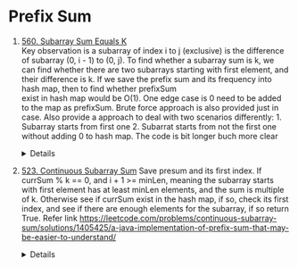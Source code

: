 # Prefix Sum
1. [560. Subarray Sum Equals K](https://leetcode.com/problems/subarray-sum-equals-k)  
Key observation is a subarray of index i to j (exclusive) is the difference of subarray (0, i - 1) to (0, j). To find whether a subarray sum is k, we can find
whether there are two subarrays starting with first element, and their difference is k. If we save the prefix sum and its frequency into hash map, then to find whether prefixSum  
exist in hash map would be O(1). One edge case is 0 need to be added to the map as prefixSum. Brute force approach is also provided just in case. 
Also provide a approach to deal with two scenarios differently: 1. Subarray starts from first one 2. Subarrat starts from not the first one without adding 0 to hash map. The code is bit longer buch more clear
   <details>

    ```python
      def subarraySum(self, nums: List[int], k: int) -> int:
          sumFreqMap = Counter()
          currSum = 0
          result = 0
          sumFreqMap[0] = 1
          for num in nums:
              currSum += num
              result += sumFreqMap[currSum - k]
              sumFreqMap[currSum] += 1
  
          return result

    # A longer but more clear way
        def subarraySum(self, nums: List[int], k: int) -> int:
           prefixSumFreq = Counter()
           currSum = 0
           result = 0
           for num in nums:
               currSum += num
               if currSum == k:
                   result += 1
               
               target = currSum - k
               result += prefixSumFreq[target]
               prefixSumFreq[currSum] += 1
   
           return result

      # Brute force
        def subarraySum(self, nums: List[int], k: int) -> int:
        result = 0
        for i in range(len(nums)):
            currSum = 0
            for j in range(i, len(nums)):
                currSum += nums[j]
                if currSum == k:
                    result += 1
        
        return result        
    ```
   </details>

1. [523. Continuous Subarray Sum](https://leetcode.com/problems/continuous-subarray-sum)
Save presum and its first index. If currSum % k == 0, and i + 1 >= minLen, meaning the subarray starts with first element has at least minLen elements, and the sum is multiple of k. Otherwise see if currSum exist in the hash map, if so, check its first index, and see if there are enough elements for the subarray, if so return True. Refer link https://leetcode.com/problems/continuous-subarray-sum/solutions/1405425/a-java-implementation-of-prefix-sum-that-may-be-easier-to-understand/
   <details>

    ```python
    def checkSubarraySum(self, nums: List[int], k: int) -> bool:
        preSumFirstIdxMap = {}
        currSum = 0
        minLen = 2
        for i, num in enumerate(nums):
            currSum += num
            currSum %= k
            if currSum == 0 and i + 1 >= minLen:
                return True
            
            if currSum in preSumFirstIdxMap:
                if i - preSumFirstIdxMap[currSum] >= minLen:
                    return True
            else:
                preSumFirstIdxMap[currSum] = i
        
        return False       
    ```
   </details>
